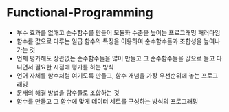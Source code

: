# Functional-Programming
- 부수 효과를 없애고 순수함수를 만들어 모듈화 수준을 높이는 프로그래밍 패러다임
- 함수를 값으로 다루는 일급 함수의 특징을 이용하여 순수함수들과 조합성을 높여나가는 것
- 언제 평가해도 상관없는 순수함수들을 많이 만들고 그 순수함수들을 값으로 들고 다니면서 필요한 시점에
  평가를 하는 방식
- 언어 자체를 함수처럼 여기도록 만들고, 함수 개념을 가장 우선순위에 놓는 프로그래밍
- 문재의 해결 방법을 함수들로 조합하는 것
- 함수를 만들고 그 함수에 맞게 데이터 세트를 구성하는 방식의 프로그래밍
